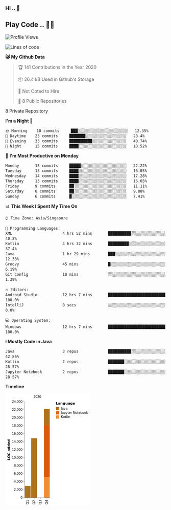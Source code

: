 ### Hi .. 👋
## Play Code .. 💬🚀

<!--START_SECTION:waka-->
![Profile Views](http://img.shields.io/badge/Profile%20Views-154-blue)

![Lines of code](https://img.shields.io/badge/From%20Hello%20World%20I%27ve%20Written-39608%20lines%20of%20code-blue)

**🐱 My Github Data** 

> 🏆 141 Contributions in the Year 2020
 > 
> 📦 26.4 kB Used in Github's Storage 
 > 
> 🚫 Not Opted to Hire
 > 
> 📜 8 Public Repositories 
 > 
8 Private Repository 
 > 
**I'm a Night 🦉** 

```text
🌞 Morning    10 commits     ███░░░░░░░░░░░░░░░░░░░░░░   12.35% 
🌆 Daytime    23 commits     ███████░░░░░░░░░░░░░░░░░░   28.4% 
🌃 Evening    33 commits     ██████████░░░░░░░░░░░░░░░   40.74% 
🌙 Night      15 commits     ████░░░░░░░░░░░░░░░░░░░░░   18.52%

```
📅 **I'm Most Productive on Monday** 

```text
Monday       18 commits     █████░░░░░░░░░░░░░░░░░░░░   22.22% 
Tuesday      13 commits     ████░░░░░░░░░░░░░░░░░░░░░   16.05% 
Wednesday    14 commits     ████░░░░░░░░░░░░░░░░░░░░░   17.28% 
Thursday     13 commits     ████░░░░░░░░░░░░░░░░░░░░░   16.05% 
Friday       9 commits      ██░░░░░░░░░░░░░░░░░░░░░░░   11.11% 
Saturday     8 commits      ██░░░░░░░░░░░░░░░░░░░░░░░   9.88% 
Sunday       6 commits      █░░░░░░░░░░░░░░░░░░░░░░░░   7.41%

```


📊 **This Week I Spent My Time On** 

```text
⌚︎ Time Zone: Asia/Singapore

💬 Programming Languages: 
XML                      4 hrs 52 mins       ██████████░░░░░░░░░░░░░░░   40.2% 
Kotlin                   4 hrs 32 mins       █████████░░░░░░░░░░░░░░░░   37.4% 
Java                     1 hr 29 mins        ███░░░░░░░░░░░░░░░░░░░░░░   12.33% 
Groovy                   45 mins             █░░░░░░░░░░░░░░░░░░░░░░░░   6.19% 
Git Config               10 mins             ░░░░░░░░░░░░░░░░░░░░░░░░░   1.39%

🔥 Editors: 
Android Studio           12 hrs 7 mins       █████████████████████████   100.0% 
IntelliJ                 0 secs              ░░░░░░░░░░░░░░░░░░░░░░░░░   0.0%

💻 Operating System: 
Windows                  12 hrs 7 mins       █████████████████████████   100.0%

```

**I Mostly Code in Java** 

```text
Java                     3 repos             ██████████░░░░░░░░░░░░░░░   42.86% 
Kotlin                   2 repos             ███████░░░░░░░░░░░░░░░░░░   28.57% 
Jupyter Notebook         2 repos             ███████░░░░░░░░░░░░░░░░░░   28.57%

```


**Timeline**

![Chart not found](https://raw.githubusercontent.com/Goggxi/Goggxi/master/charts/bar_graph.png) 


<!--END_SECTION:waka-->
